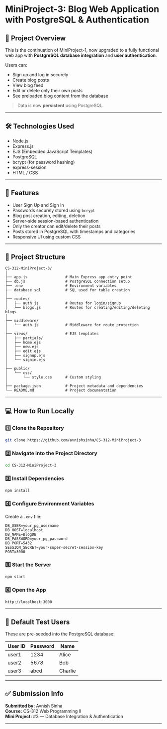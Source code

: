 # MiniProject-3: Blog Web Application with PostgreSQL & Authentication

## 📌 Project Overview

This is the continuation of MiniProject-1, now upgraded to a fully functional web app with **PostgreSQL database integration** and **user authentication**.

Users can:
- Sign up and log in securely
- Create blog posts
- View blog feed
- Edit or delete only their own posts
- See preloaded blog content from the database

>  Data is now **persistent** using PostgreSQL.

---

## 🛠 Technologies Used

- Node.js
- Express.js
- EJS (Embedded JavaScript Templates)
- PostgreSQL
- bcrypt (for password hashing)
- express-session
- HTML / CSS

---

## 🚀 Features

- User Sign Up and Sign In
- Passwords securely stored using `bcrypt`
- Blog post creation, editing, deletion
- Server-side session-based authentication
- Only the creator can edit/delete their posts
- Posts stored in PostgreSQL with timestamps and categories
- Responsive UI using custom CSS

---

## 📂 Project Structure

```
CS-312-MiniProject-3/
│
├── app.js                 # Main Express app entry point
├── db.js                  # PostgreSQL connection setup
├── .env                   # Environment variables
├── database.sql           # SQL used for table creation
│
├── routes/
│   ├── auth.js            # Routes for login/signup
│   └── blogs.js           # Routes for creating/editing/deleting blogs
│
├── middleware/
│   └── auth.js            # Middleware for route protection
│
├── views/                 # EJS templates
│   ├── partials/
│   ├── home.ejs
│   ├── new.ejs
│   ├── edit.ejs
│   ├── signup.ejs
│   └── signin.ejs
│
├── public/
│   └── css/
│       └── style.css      # Custom styling
│
├── package.json           # Project metadata and dependencies
└── README.md              # Project documentation
```

---

## 💻 How to Run Locally

### 1️⃣ Clone the Repository

```bash
git clone https://github.com/avnishsinha/CS-312-MiniProject-3
```

### 2️⃣ Navigate into the Project Directory

```bash
cd CS-312-MiniProject-3
```

### 3️⃣ Install Dependencies

```bash
npm install
```

### 4️⃣ Configure Environment Variables

Create a `.env` file:
```env
DB_USER=your_pg_username
DB_HOST=localhost
DB_NAME=BlogDB
DB_PASSWORD=your_pg_password
DB_PORT=5432
SESSION_SECRET=your-super-secret-session-key
PORT=3000
```

### 5️⃣ Start the Server

```bash
npm start
```

### 6️⃣ Open the App

```
http://localhost:3000
```

---

## 🧪 Default Test Users

These are pre-seeded into the PostgreSQL database:

| User ID | Password | Name    |
|---------|----------|---------|
| user1   | 1234     | Alice   |
| user2   | 5678     | Bob     |
| user3   | abcd     | Charlie |

---

## ✅ Submission Info

**Submitted by:** Avnish Sinha  
**Course:** CS-312 Web Programming II  
**Mini Project:** #3 — Database Integration & Authentication

---
